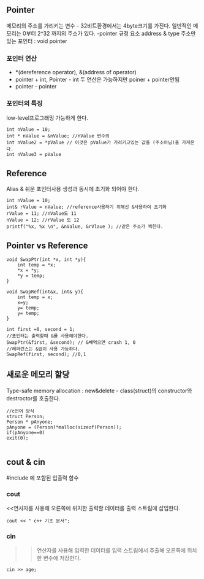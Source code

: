 ## Pointer
메모리의 주소를 가리키는 변수 - 32비트환경에서는 4byte크기를 가진다. 
일반적인 메모리는 0부터 2^32 까지의 주소가 있다.
-pointer 규정 요소 
address & type
주소만 있는 포인터 : void pointer

### 포인터 연산 
- *(dereference operator), &(address of operator)
- pointer + int, Pointer - int 두 연산은 가능하지만 poiner + pointer안됨
- pointer - pointer

### 포인터의 특징
low-level프로그래밍 가능하게 한다. 

```
int nValue = 10;
int * nValue = &nValue; //nValue 변수의 
int nValue2 = *pValue // 이것은 pValue가 가리키고있는 값을 (주소아님)을 가져온다.
int nValue3 = pValue 
```


## Reference
Alias & 쉬운 포인터사용
생성과 동시에 초기화 되어야 한다. 
```
int nValue = 10;
int& rValue = nValue; //reference사용하기 위해선 &사용하여 초기화 
rValue = 11; //nValue도 11
nValue = 12; //rValue 도 12
printf("%x, %x \n", &nValue, &rVlaue ); //같은 주소가 찍힌다.
```

## Pointer vs Reference
```
void SwapPtr(int *x, int *y){
    int temp = *x;
    *x = *y;
    *y = temp; 
}

void SwapRef(int&x, int& y){
    int temp = x;
    x=y;
    y= temp;
    y= temp;
}

int first =0, second = 1;
//포인터는 출력할때 &를 사용해야한다.
SwapPtr(&first, &second); // &빼먹으면 crash 1, 0
//레퍼런스는 &없이 사용 가능하다.
SwapRef(first, second); //0,1
```
## 새로운 메모리 할당 
Type-safe memory allocation : new&delete - class(struct)의 constructor와 destroctor를 호출한다. 

```
//c언어 방식
struct Person;
Person * pAnyone;
pAnyone = (Person)*malloc(sizeof(Person));
if(pAnyone==0)
exit(0);
```

```
```

## cout & cin
#include <iostream>에 포함된 입출력 함수
### cout  
<<연사자를 사용해 오른쪽에 위치한 출력할 데이터를 출력 스트림에 삽입한다.
```
cout << " c++ 기초 문서";
```
### cin
>> 연산자를 사용해 입력한 데이터를 입력 스트림에서 추출해 오른쪽에 위치한 변수에 저장한다.
```
cin >> age;
````
